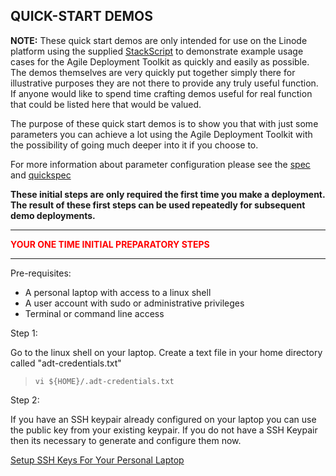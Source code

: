## QUICK-START DEMOS  

**NOTE:** These quick start demos are only intended for use on the Linode platform using the supplied [StackScript](https://cloud.linode.com/stackscripts/635271) to demonstrate example usage cases for the Agile Deployment Toolkit as quickly and easily as possible.  The demos themselves are very quickly put together simply there for illustrative purposes they are not there to provide any truly useful function. If anyone would like to spend time crafting demos useful for real function that could be listed here that would be valued. 

The purpose of these quick start demos is to show you that with just some parameters you can achieve a lot using the Agile Deployment Toolkit with the possibility of going much deeper into it if you choose to.

For more information about parameter configuration please see the [spec](https://github.com/wintersys-projects/adt-build-machine-scripts/blob/main/templatedconfigurations/specification.md) and [quickspec](https://github.com/wintersys-projects/adt-build-machine-scripts/blob/main/templatedconfigurations/quick_specification.dat)

**These initial steps are only required the first time you make a deployment. The result of these first steps can be used repeatedly for subsequent demo deployments.** 

--------------------------
<span style="color:red">**YOUR ONE TIME INITIAL PREPARATORY STEPS**</span>

--------------------------

Pre-requisites:

- A personal laptop with access to a linux shell
- A user account with sudo or administrative privileges
- Terminal or command line access

Step 1:

Go to the linux shell on your laptop. Create a text file in your home directory called "adt-credentials.txt"

>     vi ${HOME}/.adt-credentials.txt

Step 2:

If you have an SSH keypair already configured on your laptop you can use the public key from your existing keypair. If you do not have a SSH Keypair  
then its necessary to generate and configure them now.

[Setup SSH Keys For Your Personal Laptop](./SetupSSHKeysOnLaptop.md)
